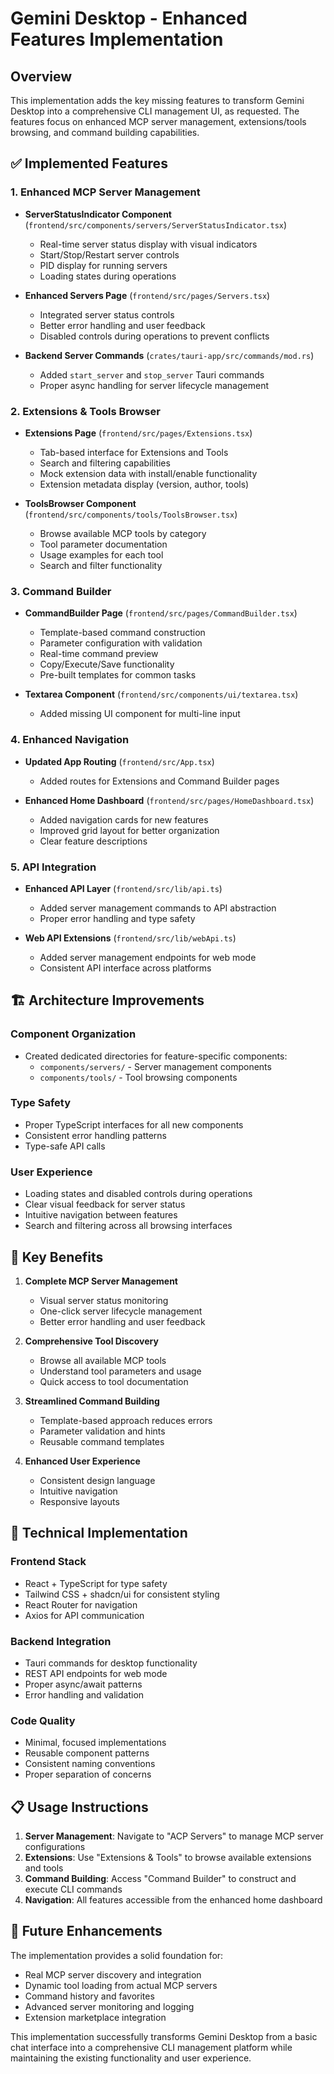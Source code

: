 # Gemini Desktop - Enhanced Features Implementation

## Overview
This implementation adds the key missing features to transform Gemini Desktop into a comprehensive CLI management UI, as requested. The features focus on enhanced MCP server management, extensions/tools browsing, and command building capabilities.

## ✅ Implemented Features

### 1. Enhanced MCP Server Management
- **ServerStatusIndicator Component** (`frontend/src/components/servers/ServerStatusIndicator.tsx`)
  - Real-time server status display with visual indicators
  - Start/Stop/Restart server controls
  - PID display for running servers
  - Loading states during operations

- **Enhanced Servers Page** (`frontend/src/pages/Servers.tsx`)
  - Integrated server status controls
  - Better error handling and user feedback
  - Disabled controls during operations to prevent conflicts

- **Backend Server Commands** (`crates/tauri-app/src/commands/mod.rs`)
  - Added `start_server` and `stop_server` Tauri commands
  - Proper async handling for server lifecycle management

### 2. Extensions & Tools Browser
- **Extensions Page** (`frontend/src/pages/Extensions.tsx`)
  - Tab-based interface for Extensions and Tools
  - Search and filtering capabilities
  - Mock extension data with install/enable functionality
  - Extension metadata display (version, author, tools)

- **ToolsBrowser Component** (`frontend/src/components/tools/ToolsBrowser.tsx`)
  - Browse available MCP tools by category
  - Tool parameter documentation
  - Usage examples for each tool
  - Search and filter functionality

### 3. Command Builder
- **CommandBuilder Page** (`frontend/src/pages/CommandBuilder.tsx`)
  - Template-based command construction
  - Parameter configuration with validation
  - Real-time command preview
  - Copy/Execute/Save functionality
  - Pre-built templates for common tasks

- **Textarea Component** (`frontend/src/components/ui/textarea.tsx`)
  - Added missing UI component for multi-line input

### 4. Enhanced Navigation
- **Updated App Routing** (`frontend/src/App.tsx`)
  - Added routes for Extensions and Command Builder pages

- **Enhanced Home Dashboard** (`frontend/src/pages/HomeDashboard.tsx`)
  - Added navigation cards for new features
  - Improved grid layout for better organization
  - Clear feature descriptions

### 5. API Integration
- **Enhanced API Layer** (`frontend/src/lib/api.ts`)
  - Added server management commands to API abstraction
  - Proper error handling and type safety

- **Web API Extensions** (`frontend/src/lib/webApi.ts`)
  - Added server management endpoints for web mode
  - Consistent API interface across platforms

## 🏗️ Architecture Improvements

### Component Organization
- Created dedicated directories for feature-specific components:
  - `components/servers/` - Server management components
  - `components/tools/` - Tool browsing components

### Type Safety
- Proper TypeScript interfaces for all new components
- Consistent error handling patterns
- Type-safe API calls

### User Experience
- Loading states and disabled controls during operations
- Clear visual feedback for server status
- Intuitive navigation between features
- Search and filtering across all browsing interfaces

## 🚀 Key Benefits

1. **Complete MCP Server Management**
   - Visual server status monitoring
   - One-click server lifecycle management
   - Better error handling and user feedback

2. **Comprehensive Tool Discovery**
   - Browse all available MCP tools
   - Understand tool parameters and usage
   - Quick access to tool documentation

3. **Streamlined Command Building**
   - Template-based approach reduces errors
   - Parameter validation and hints
   - Reusable command templates

4. **Enhanced User Experience**
   - Consistent design language
   - Intuitive navigation
   - Responsive layouts

## 🔧 Technical Implementation

### Frontend Stack
- React + TypeScript for type safety
- Tailwind CSS + shadcn/ui for consistent styling
- React Router for navigation
- Axios for API communication

### Backend Integration
- Tauri commands for desktop functionality
- REST API endpoints for web mode
- Proper async/await patterns
- Error handling and validation

### Code Quality
- Minimal, focused implementations
- Reusable component patterns
- Consistent naming conventions
- Proper separation of concerns

## 📋 Usage Instructions

1. **Server Management**: Navigate to "ACP Servers" to manage MCP server configurations
2. **Extensions**: Use "Extensions & Tools" to browse available extensions and tools
3. **Command Building**: Access "Command Builder" to construct and execute CLI commands
4. **Navigation**: All features accessible from the enhanced home dashboard

## 🎯 Future Enhancements

The implementation provides a solid foundation for:
- Real MCP server discovery and integration
- Dynamic tool loading from actual MCP servers
- Command history and favorites
- Advanced server monitoring and logging
- Extension marketplace integration

This implementation successfully transforms Gemini Desktop from a basic chat interface into a comprehensive CLI management platform while maintaining the existing functionality and user experience.